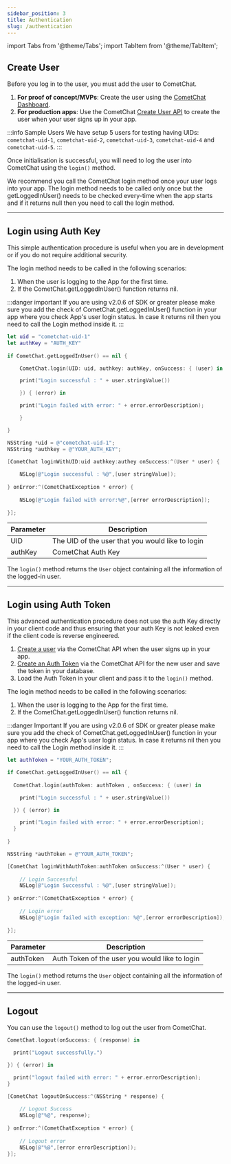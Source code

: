 ```yaml
---
sidebar_position: 3
title: Authentication
slug: /authentication
---
```

import Tabs from '@theme/Tabs';
import TabItem from '@theme/TabItem';

## Create User

Before you log in to the user, you must add the user to CometChat.

1. **For proof of concept/MVPs**: Create the user using the [CometChat Dashboard](https://app.cometchat.com).
2. **For production apps**: Use the CometChat [Create User API](https://api-explorer.cometchat.com/reference/creates-user) to create the user when your user signs up in your app.

:::info Sample Users
We have setup 5 users for testing having UIDs:  `cometchat-uid-1`, `cometchat-uid-2`, `cometchat-uid-3`, `cometchat-uid-4` and `cometchat-uid-5`.
:::

Once initialisation is successful, you will need to log the user into CometChat using the `login()` method.

We recommend you call the CometChat login method once your user logs into your app. The login method needs to be called only once but the getLoggedInUser() needs to be checked every-time when the app starts and if it returns null then you need to call the login method.

---

## Login using Auth Key

This simple authentication procedure is useful when you are in development or if you do not require additional security.

The login method needs to be called in the following scenarios:<br />
1)  When the user is logging to the App for the first time.<br />
2) If the CometChat.getLoggedInUser() function returns nil.<br />


:::danger important
If you are using v2.0.6 of SDK or greater please make sure you add the check of CometChat.getLoggedInUser() function in your app where you check App's user login status. In case it returns nil then you need to call the Login method inside it.
:::

<Tabs>
<TabItem value="Swift" label="Swift">

```swift
let uid = "cometchat-uid-1"
let authKey = "AUTH_KEY"
        
if CometChat.getLoggedInUser() == nil {

	CometChat.login(UID: uid, authkey: authKey, onSuccess: { (user) in

  	print("Login successful : " + user.stringValue())

	}) { (error) in

  	print("Login failed with error: " + error.errorDescription);

	}

}
```
</TabItem>
<TabItem value="Objective C" label="Objective C">

```objectivec
NSString *uid = @"cometchat-uid-1";
NSString *authkey = @"YOUR_AUTH_KEY";

[CometChat loginWithUID:uid authkey:authey onSuccess:^(User * user) {
    
    NSLog(@"Login successful : %@",[user stringValue]);
    
} onError:^(CometChatException * error) {
    
    NSLog(@"Login failed with error:%@",[error errorDescription]);
    
}];
```
</TabItem>
</Tabs>




| Parameter | Description | 
| ---- | ---- | 
| UID | The UID of the user that you would like to login | 
| authKey | CometChat Auth Key | 


The `login()` method returns the `User` object containing all the information of the logged-in user.

---

## Login using Auth Token

This advanced authentication procedure does not use the auth Key directly in your client code and thus ensuring that your auth Key is not leaked even if the client code is reverse engineered.

1. [Create a user](https://api-explorer.cometchat.com/reference/creates-user) via the CometChat API when the user signs up in your app.
2. [Create an Auth Token](https://api-explorer.cometchat.com/reference/create-authtoken) via the CometChat API for the new user and save the token in your database.
3. Load the Auth Token in your client and pass it to the `login()` method.

The login method needs to be called in the following scenarios:<br />
1)  When the user is logging to the App for the first time.<br />
2) If the CometChat.getLoggedInUser() function returns nil.<br />


:::danger Important
If you are using v2.0.6 of SDK or greater please make sure you add the check of CometChat.getLoggedInUser() function in your app where you check App's user login status. In case it returns nil then you need to call the Login method inside it.
:::

<Tabs>
<TabItem value="Swift" label="Swift">

```swift
let authToken = "YOUR_AUTH_TOKEN";

if CometChat.getLoggedInUser() == nil {
  
  CometChat.login(authToken: authToken , onSuccess: { (user) in

    print("Login successful : " + user.stringValue())

  }) { (error) in

    print("Login failed with error: " + error.errorDescription);
  }
  
}
```
</TabItem>
<TabItem value="Objective C" label="Objective C">

```objectivec
NSString *authToken = @"YOUR_AUTH_TOKEN";

[CometChat loginWithAuthToken:authToken onSuccess:^(User * user) {
    
    // Login Successful
    NSLog(@"Login Successful : %@",[user stringValue]);
    
} onError:^(CometChatException * error) {
    
    // Login error
    NSLog(@"Login failed with exception: %@",[error errorDescription]);
    
}];
```
</TabItem>
</Tabs>



| Parameter | Description | 
| ---- | ---- | 
| authToken | Auth Token of the user you would like to login | 


The `login()` method returns the `User` object containing all the information of the logged-in user.

---

## Logout

You can use the `logout()` method to log out the user from CometChat.

<Tabs>
<TabItem value="Swift" label="Swift">

```swift
CometChat.logout(onSuccess: { (response) in

  print("Logout successfully.")

}) { (error) in

  print("logout failed with error: " + error.errorDescription);
}
```
</TabItem>
<TabItem value="Objective C" label="Objective C">

```objectivec
[CometChat logoutOnSuccess:^(NSString * response) {
    
    // Logout Success
    NSLog(@"%@", response);
    
} onError:^(CometChatException * error) {
    
    // Logout error
    NSLog(@"%@",[error errorDescription]);
}];
```
</TabItem>
</Tabs>
